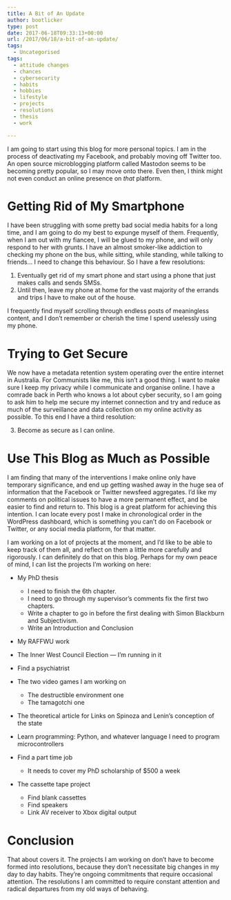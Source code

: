 ```yaml
---
title: A Bit of An Update
author: bootlicker
type: post
date: 2017-06-18T09:33:13+00:00
url: /2017/06/18/a-bit-of-an-update/
tags:
  - Uncategorised
tags:
  - attitude changes
  - chances
  - cybersecurity
  - habits
  - hobbies
  - lifestyle
  - projects
  - resolutions
  - thesis
  - work

---
```

I am going to start using this blog for more personal topics. I am in the process of deactivating my Facebook, and probably moving off Twitter too. An open source microblogging platform called Mastodon seems to be becoming pretty popular, so I may move onto there. Even then, I think might not even conduct an online presence on _that_ platform.

# Getting Rid of My Smartphone

I have been struggling with some pretty bad social media habits for a long time, and I am going to do my best to expunge myself of them. Frequently, when I am out with my fiancee, I will be glued to my phone, and will only respond to her with grunts. I have an almost smoker-like addiction to checking my phone on the bus, while sitting, while standing, while talking to friends&#8230; I need to change this behaviour. So I have a few resolutions:

  1. Eventually get rid of my smart phone and start using a phone that just makes calls and sends SMSs.
  2. Until then, leave my phone at home for the vast majority of the errands and trips I have to make out of the house.

I frequently find myself scrolling through endless posts of meaningless content, and I don&#8217;t remember or cherish the time I spend uselessly using my phone.

# Trying to Get Secure

We now have a metadata retention system operating over the entire internet in Australia. For Communists like me, this isn&#8217;t a good thing. I want to make sure I keep my privacy while I communicate and organise online. I have a comrade back in Perth who knows a lot about cyber security, so I am going to ask him to help me secure my internet connection and try and reduce as much of the surveillance and data collection on my online activity as possible. To this end I have a third resolution:

<ol start="3">
  <li>
    Become as secure as I can online.
  </li>
</ol>

# Use This Blog as Much as Possible

I am finding that many of the interventions I make online only have temporary significance, and end up getting washed away in the huge sea of information that the Facebook or Twitter newsfeed aggregates. I&#8217;d like my comments on political issues to have a more permanent effect, and be easier to find and return to. This blog is a great platform for achieving this intention. I can locate every post I make in chronological order in the WordPress dashboard, which is something you can&#8217;t do on Facebook or Twitter, or any social media platform, for that matter.

I am working on a lot of projects at the moment, and I&#8217;d like to be able to keep track of them all, and reflect on them a little more carefully and rigorously. I can definitely do that on this blog. Perhaps for my own peace of mind, I can list the projects I&#8217;m working on here:

  * My PhD thesis 
      * I need to finish the 6th chapter.
      * I need to go through my supervisor&#8217;s comments fix the first two chapters.
      * Write a chapter to go in before the first dealing with Simon Blackburn and Subjectivism.
      * Write an Introduction and Conclusion

  * My RAFFWU work
  * The Inner West Council Election &#8212; I&#8217;m running in it
  * Find a psychiatrist
  * The two video games I am working on 
      * The destructible environment one
      * The tamagotchi one
  * The theoretical article for Links on Spinoza and Lenin&#8217;s conception of the state
  * Learn programming: Python, and whatever language I need to program microcontrollers
  * Find a part time job 
      * It needs to cover my PhD scholarship of $500 a week
  * The cassette tape project 
      * Find blank cassettes
      * Find speakers
      * Link AV receiver to Xbox digital output

# Conclusion

That about covers it. The projects I am working on don&#8217;t have to become formed into resolutions, because they don&#8217;t necessitate big changes in my day to day habits. They&#8217;re ongoing commitments that require occasional attention. The resolutions I am committed to require constant attention and radical departures from my old ways of behaving.

&nbsp;
